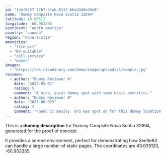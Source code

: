```yaml
---
id: "1def0257-77b7-4fab-8137-bbed3d9e48e8"
name: "Dummy Campsite Nova Scotia 32694"
latitude: 43.03512
longitude: -60.953355
continent: "north-america"
country: "canada"
region: "nova-scotia"
amenities:
  - "fire-pit"
  - "RV-suitable"
  - "cell-service"
  - "water"
images:
  - "https://res.cloudinary.com/demo/image/upload/v1/sample.jpg"
reviews:
  - author: "Dummy Reviewer A"
    date: "2025-05-01"
    rating: 5
    comment: "A nice, quiet dummy spot with some basic amenities."
  - author: "Dummy Reviewer B"
    date: "2025-08-023"
    rating: 4
    comment: "Found it easily. GPS was spot on for this dummy location."
---
```


This is a **dummy description** for Dummy Campsite Nova Scotia 32694, generated for the proof of concept.

It provides a serene environment, perfect for demonstrating how SvelteKit can handle a large number of static pages. The coordinates are 43.035120, -60.953355.
